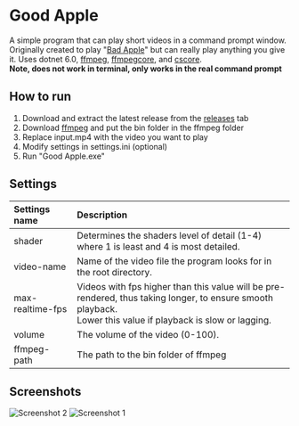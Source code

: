 # Good Apple

A simple program that can play short videos in a command prompt window. Originally created to play "[Bad Apple](https://youtu.be/FtutLA63Cp8)" but can really play anything you give it. Uses dotnet 6.0, [ffmpeg](https://ffmpeg.org/), [ffmpegcore](https://github.com/rosenbjerg/FFMpegCore), and [cscore](https://github.com/filoe/cscore). <br><b>Note, does not work in terminal, only works in the real command prompt</b>

## How to run
1) Download and extract the latest release from the [releases](https://github.com/RonaldKirk443/good-apple/releases) tab
2) Download [ffmpeg](https://ffmpeg.org/) and put the bin folder in the ffmpeg folder
3) Replace input.mp4 with the video you want to play
4) Modify settings in settings.ini (optional)
5) Run "Good Apple.exe"

## Settings
Settings name | Description
| :--- | :---
shader  |  Determines the shaders level of detail (1-4) where 1 is least and 4 is most detailed.
video-name  | Name of the video file the program looks for in the root directory.
max-realtime-fps  |  Videos with fps higher than this value will be pre-rendered, thus taking longer, to ensure smooth playback. <br> Lower this value if playback is slow or lagging.
volume  |  The volume of the video (0-100).
ffmpeg-path  |  The path to the bin folder of ffmpeg

## Screenshots
![Screenshot 2](https://imgur.com/a/SgTZOBY)
![Screenshot 1](https://imgur.com/a/rWaBSXv)

